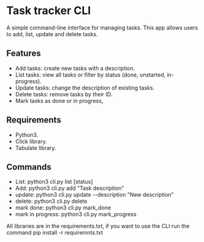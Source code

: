# Task tracker CLI

A simple command-line interface for managing tasks. This app allows users to add, list, update and delete tasks.

## Features

- Add tasks: create new tasks with a description.
- List tasks: view all tasks or filter by status (done, unstarted, in-progress).
- Update tasks: change the description of existing tasks.
- Delete tasks: remove tasks by their ID.
- Mark tasks as done or in progress,

## Requirements

- Python3.
- Click library.
- Tabulate library.

## Commands

- List: python3 cli.py list [status]
- Add: python3 cli.py add "Task description"
- update: python3 cli.py update <id> --description "New description"
- delete: python3 cli.py delete <id>
- mark done: python3 cli.py mark_done <id>
- mark in progress: python3 cli.py mark_progress <id>

All libraries are in the requirements.txt, if you want to use the CLI run the command pip install -r requiremnts.txt
